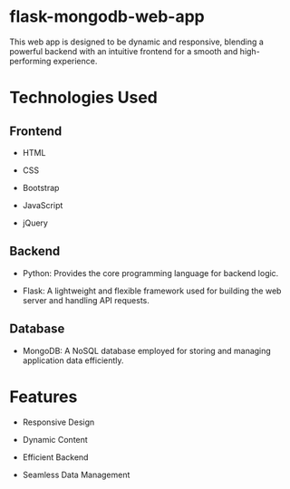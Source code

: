 # flask-mongodb-web-app

This web app is designed to be dynamic and responsive, blending a powerful backend with an intuitive frontend for a smooth and high-performing experience.

# Technologies Used

## Frontend

- HTML

- CSS

- Bootstrap

- JavaScript

- jQuery

## Backend

- Python: Provides the core programming language for backend logic.

- Flask: A lightweight and flexible framework used for building the web server and handling API requests.

## Database

- MongoDB: A NoSQL database employed for storing and managing application data efficiently.

# Features

- Responsive Design

- Dynamic Content

- Efficient Backend

- Seamless Data Management